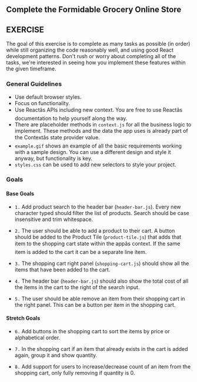 ## Complete the Formidable Grocery Online Store

## EXERCISE

The goal of this exercise is to complete as many tasks as possible (in order)
while still organizing the code reasonably well, and using good React
development patterns. Don't rush or worry about completing all of the tasks, we're interested in seeing how you implement these features within the given timeframe.

### General Guidelines

- Use default browser styles.
- Focus on functionality.
- Use Reactâs APIs including new context. You are free to use Reactâs documentation to help yourself along the way.
- There are placeholder methods in `context.js` for all the business logic to implement. These methods and the data the app uses is already part of the Contextâs state provider value.
- `example.gif` shows an example of all the basic requirements working with a sample design. You can use a different design and style it anyway, but functionality is key.
- `styles.css` can be used to add new selectors to style your project.

### Goals

#### Base Goals

- `1.` Add product search to the header bar (`header-bar.js`). Every new character typed should filter the list of products. Search should be case insensitive and trim whitespace.

- `2.` The user should be able to add a product to their cart. A button should be added to the Product Tile (`product-tile.js`) that adds that item to the shopping cart state within the appâs context. If the same item is added to the cart it can be a separate line item.

- `3.` The shopping cart right panel (`shopping-cart.js`) should show all the items that have been added to the cart.

- `4.` The header bar (`header-bar.js`) should also show the total cost of all the items in the cart to the right of the search input.

- `5.` The user should be able remove an item from their shopping cart in the right panel. This can be a button per item in the shopping cart.

#### Stretch Goals

- `6.` Add buttons in the shopping cart to sort the items by price or alphabetical order.

- `7.` In the shopping cart if an item that already exists in the cart is added again, group it and show quantity.

- `8.` Add support for users to increase/decrease count of an item from the shopping cart, only fully removing if quantity is 0.
